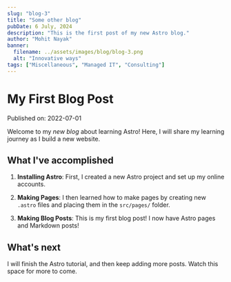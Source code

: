 ```yaml
---
slug: "blog-3"
title: "Some other blog"
pubDate: 6 July, 2024
description: "This is the first post of my new Astro blog."
author: "Mohit Nayak"
banner:
  filename: ../assets/images/blog/blog-3.png
  alt: "Innovative ways"
tags: ["Miscellaneous", "Managed IT", "Consulting"]
---
```


# My First Blog Post

Published on: 2022-07-01

Welcome to my _new blog_ about learning Astro! Here, I will share my learning journey as I build a new website.

## What I've accomplished

1. **Installing Astro**: First, I created a new Astro project and set up my online accounts.

2. **Making Pages**: I then learned how to make pages by creating new `.astro` files and placing them in the `src/pages/` folder.

3. **Making Blog Posts**: This is my first blog post! I now have Astro pages and Markdown posts!

## What's next

I will finish the Astro tutorial, and then keep adding more posts. Watch this space for more to come.
